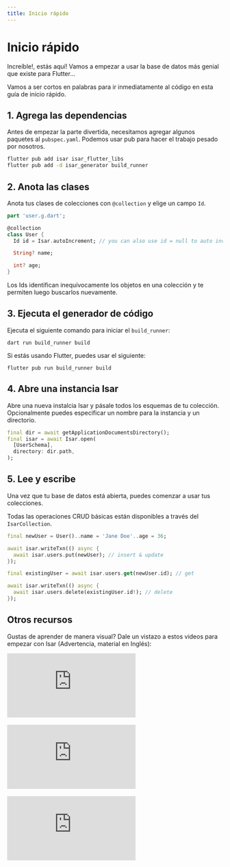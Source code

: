 ```yaml
---
title: Inicio rápido
---
```


# Inicio rápido

Increíble!, estás aquí! Vamos a empezar a usar la base de datos más genial que existe para Flutter...

Vamos a ser cortos en palabras para ir inmediatamente al código en esta guía de inicio rápido.

## 1. Agrega las dependencias

Antes de empezar la parte divertida, necesitamos agregar algunos paquetes al `pubspec.yaml`. Podemos usar pub para hacer el trabajo pesado por nosotros.

```bash
flutter pub add isar isar_flutter_libs
flutter pub add -d isar_generator build_runner
```

## 2. Anota las clases

Anota tus clases de colecciones con `@collection` y elige un campo `Id`.

```dart
part 'user.g.dart';

@collection
class User {
  Id id = Isar.autoIncrement; // you can also use id = null to auto increment

  String? name;

  int? age;
}
```

Los Ids identifican inequívocamente los objetos en una colección y te permiten luego buscarlos nuevamente.

## 3. Ejecuta el generador de código

Ejecuta el siguiente comando para iniciar el `build_runner`:

```
dart run build_runner build
```

Si estás usando Flutter, puedes usar el siguiente:

```
flutter pub run build_runner build
```

## 4. Abre una instancia Isar

Abre una nueva instalcia Isar y pásale todos los esquemas de tu colección. Opcionalmente puedes especificar un nombre para la instancia y un directorio.

```dart
final dir = await getApplicationDocumentsDirectory();
final isar = await Isar.open(
  [UserSchema],
  directory: dir.path,
);
```

## 5. Lee y escribe

Una vez que tu base de datos está abierta, puedes comenzar a usar tus colecciones.

Todas las operaciones CRUD básicas están disponibles a través del `IsarCollection`.

```dart
final newUser = User()..name = 'Jane Doe'..age = 36;

await isar.writeTxn(() async {
  await isar.users.put(newUser); // insert & update
});

final existingUser = await isar.users.get(newUser.id); // get

await isar.writeTxn(() async {
  await isar.users.delete(existingUser.id!); // delete
});
```

## Otros recursos

Gustas de aprender de manera visual? Dale un vistazo a estos videos para empezar con Isar (Advertencia, material en Inglés):

<div class="video-block">
  <iframe max-width=100% height=auto src="https://www.youtube.com/embed/CwC9-a9hJv4" title="Isar Database" frameborder="0" allow="accelerometer; clipboard-write; encrypted-media; gyroscope; picture-in-picture" allowfullscreen></iframe>
</div>
<br>
<div class="video-block">
  <iframe max-width=100% height=auto src="https://www.youtube.com/embed/videoseries?list=PLKKf8l1ne4_hMBtRykh9GCC4MMyteUTyf" title="Isar Database" frameborder="0" allow="accelerometer; clipboard-write; encrypted-media; gyroscope; picture-in-picture" allowfullscreen></iframe>
</div>
<br>
<div class="video-block">
  <iframe max-width=100% height=auto src="https://www.youtube.com/embed/pdKb8HLCXOA " title="Isar Database" frameborder="0" allow="accelerometer; clipboard-write; encrypted-media; gyroscope; picture-in-picture" allowfullscreen></iframe>
</div>
